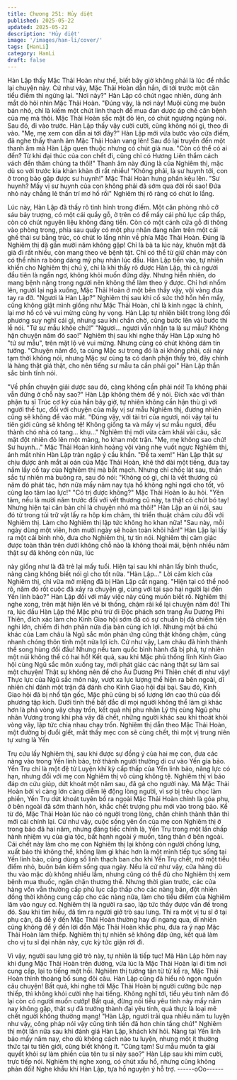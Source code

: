 ```yaml
---
title: Chương 251: Hủy diệt
published: 2025-05-22
updated: 2025-05-22
description: 'Hủy diệt'
image: '/images/han-li/cover/'
tags: [HanLi]
category: HanLi
draft: false
---
```


Hàn Lập thấy Mặc Thải Hoàn như thế, biết bây giờ không phải là
lúc để nhắc lại chuyện này. Cứ như vậy, Mặc Thải Hoàn dẫn hắn,
đi tới trước một căn tiểu điếm thì ngừng lại.
"Nơi này?" Hàn Lập có chút ngạc nhiên, dùng ánh mắt dò hỏi nhìn
Mặc Thải Hoàn.
"Đúng vậy, là nơi này! Muội cùng mẹ buôn bán nhỏ, chỉ là kiếm
một chút linh thạch để mua đan dược áp chế căn bệnh của mẹ
mà thôi. Mặc Thải Hoàn sắc mặt đỏ lên, có chút ngượng ngùng
nói. Sau đó, đi vào trước.
Hàn Lập thấy vậy cười cười, cũng không nói gì, theo đi vào.
"Mẹ, mẹ xem con dẫn ai tới đây?"
Hàn Lập mới vừa bước vào cửa điếm, đã nghe thấy thanh âm
Mặc Thải Hoàn vang lên! Sau đó lại truyền đến một thanh âm mà
Hàn Lập quen thuộc nhưng có chút già nua.
"Còn có thể có ai đến? Từ khi đại thúc của con chết đi, cũng chỉ
có Hương Liên thẩm cách vách đến thăm chúng ta thôi!"
Thanh âm này đúng là của Nghiêm thị, mặc dù so với trước kia
khàn khàn đi rất nhiều!
"Không phải, là sư huynh tới, con ở trong bảo gặp được sư
huynh!" Mặc Thải Hoàn hưng phấn kêu lên.
"Sư huynh? Mấy vị sư huynh của con không phải đã sớm qua đời
rồi sao! Đứa nhỏ này chẳng lẻ thần trí mơ hồ rồi" Nghiêm thị rõ
ràng có chút lo lắng.

Lúc này, Hàn Lập đã thấy rõ tình hình trong điếm.
Một căn phòng nhỏ cỡ sáu bảy trượng, có một cái quầy gỗ, ở trên
có để mấy cái phù lục cấp thấp, còn có chút nguyên liệu không
đáng tiền. Còn có một cánh cửa gỗ đi thông vào phòng trong,
phía sau quầy có một phụ nhân đang nằm trên một cái ghế thái
sư bằng trúc, có chút lo lắng nhìn về phía Mặc Thải Hoàn.
Đúng là Nghiêm thị đã gần mười năm không gặp!
Chỉ là bà ta lúc này, khuôn mặt đã già đi rất nhiều, còn mang theo
vẻ bệnh tật. Chỉ có thể từ giữ chân mày còn có thể nhìn ra bóng
dáng mỹ phụ nhân lúc đầu.
Hàn Lập tiến vào, tự nhiên khiến cho Nghiêm thị chú ý, chỉ là khi
thấy rõ được Hàn Lập, thì cả người đầu tiên là ngẩn ngơ, không
khỏi muốn đứng dậy. Nhưng hiển nhiên, do mang bệnh nặng
trong người nên không thể làm theo ý được. Chỉ hơi nhổm lên,
người lại ngã xuống, Mặc Thải Hoàn ở một bên thấy vậy, vội vàng
đưa tay ra đỡ.
"Ngươi là Hàn Lập?" Nghiêm thị sau khi cố sức thở hổn hển mấy,
cũng không giật mình giống như Mặc Thải Hoàn, chỉ là kinh ngạc
là chính, lại mơ hồ có vẻ vui mừng cùng hy vọng.
Hàn Lập tự nhiên biết trong lòng đối phương suy nghĩ cái gì,
nhưng sau khi chần chờ, cũng bước lên vài bước thi lễ nói.
"Tứ sư mẫu khỏe chứ!"
"Ngươi… ngươi vẫn nhận ta là sư mẫu? Không hận chuyện năm
đó sao!" Nghiêm thị sau khi nghe thấy Hàn Lập xưng hô "tứ sư
mẫu", trên mặt lộ vẻ vui mừng. Nhưng cũng có chút không dám
tin tưởng.
"Chuyện năm đó, ta cùng Mặc sư trong đó là ai không phải, cái
này tạm thời không nói, nhưng Mặc sư cùng ta có danh phận thầy
trò, đây chính là hàng thật giá thật, cho nên tiếng sư mẫu ta cần
phải gọi" Hàn Lập thần sắc bình tĩnh nói.

"Về phần chuyện giải dược sau đó, càng không cần phải nói! Ta
không phải vẫn đứng ở chỗ này sao?" Hàn Lập không thèm để ý
nói. Đích xác với thân phận tu sĩ Trúc cơ kỳ của hắn bây giờ, tự
nhiên không cần hận thù gì với người thế tục, đối với chuyện của
mấy vị sư mẫu Nghiêm thị, đương nhiên cũng sẽ không để vào
mắt.
"Đúng vậy, với tài trí của ngươi, nói vậy tại tu tiên giới cũng sẽ
không tệ! Không giống ta và mấy vị sư mẫu ngươi, đều thành chó
nhà có tang… khụ…" Nghiêm thị mới vừa cảm khái vài câu, sắc
mặt đột nhiên đỏ lên một mảng, ho khan một trận.
"Mẹ, mẹ không sao chứ! Sư huynh…" Mặc Thải Hoàn kinh hoảng
vội vàng nhẹ vuốt ngực Nghiêm thị, ánh mắt nhìn Hàn Lập tràn
ngập ý cầu khẩn.
"Để ta xem!"
Hàn Lập thật sự chịu được ánh mắt ai oán của Mặc Thải Hoàn,
khẽ thở dài một tiếng, đưa tay nắm lấy cổ tay của Nghiêm thị mà
bắt mạch. Nhưng chỉ chốc lát sau, thần sắc tự nhiên mà buông ra,
sau đó nói:
"Không có gì, chỉ là vết thương cũ năm đó phát tác, hơn nữa mấy
năm nay tựa hồ không nghỉ ngơi cho tốt, vô cùng lao tâm lao lực!"
"Có trị được không?" Mặc Thải Hoàn lo âu hỏi.
"Yên tâm, nếu là mười năm trước đối với vết thương cũ này, ta
thật có chút bó tay! Nhưng hiện tại căn bản chỉ là chuyện nhỏ mà
thôi!" Hàn Lập an ủi nói, sau đó từ trong túi trữ vật lấy ra hôp kim
châm, thi triển thuật châm cứu đối với Nghiêm thị. Làm cho
Nghiêm thị lập tức không ho khan nữa!
"Sau này, mỗi ngày dùng một viên, hơn mười ngày sẽ hoàn toàn
khỏi hẳn!" Hàn Lập lại lấy ra một cái bình nhỏ, đưa cho Nghiêm
thị, tự tin nói.
Nghiêm thị cảm giác được toàn thân trên dưới không chỗ nào là
không thoải mái, bệnh nhiều năm thật sự đã không còn nữa, lúc

này giống như là đã trẻ lại mấy tuổi. Hiện tại sau khi nhận lấy bình
thuốc, nàng càng không biết nói gì cho tốt nữa.
"Hàn Lập…" Lời cảm kích của Nghiêm thị, chỉ vừa mở miệng đã bị
Hàn Lập cắt ngang.
"Hiện tại có thể noó rõ, năm đó rốt cuộc đã xảy ra chuyện gì, cùng
với tại sao hai người lại đến Yến linh bảo?" Hàn Lập đối với mấy
việc này cũng muốn biết rõ.
Nghiêm thị nghe xong, trên mặt hiện lên vẻ bi thống, chậm rãi kể
lại chuyện năm đó!
Thì ra, lúc đầu Hàn Lập thế Mặc phủ trừ đi Độc phách sơn trang
Âu Dương Phi Thiên, đích xác làm cho Kinh Giao hội sớm đã có
sự chuẩn bị đã chiếm tiện nghi lớn, chiếm đi hơn phân nửa địa
bàn cùng ích lợi. Nhưng một bá chủ khác của Lam châu là Ngũ
sắc môn phản ứng cũng thật không chậm, cũng nhanh chóng
thôn tính một nửa lợi ích. Cứ như vậy, Lam châu đã hình thành
thế song hùng đối đầu!
Nhưng nếu tam quốc bình hành đã bị phá, tự nhiên một núi không
thể có hai hổ!
Kết quả, sau khi Mặc phủ thống lĩnh Kinh Giao hội cùng Ngũ sắc
môn xuống tay, mới phát giác các nàng thật sự làm sai một
chuyện! Thật sự không nên để cho Âu Dương Phi Thiên chết đi
như vậy! Thực lực của Ngũ sắc môn này, vượt xa lực lượng thể
hiện ra bên ngoài, dĩ nhiên chí đánh một trận đã đánh cho Kinh
Giao hội đại bại.
Sau đó, Kinh Giao hội đã bị nhổ tận gốc, Mặc phủ cũng bị số
lượng lớn cao thủ của đối phương tập kích. Dưới tình thế bất đắc
dĩ mọi người không thể làm gì khác hơn là phá vòng vây chạy
trốn, kết quả nhị phu nhân Lý thị cùng Ngũ phu nhân Vương trong
khi phá vây đã chết, những người khác sau khi thoát khỏi vòng
vây, lập tức chia nhau chạy trốn.
Nghiêm thị dẫn theo Mặc Thải Hoàn, một đường bị đuổi giết, mắt
thấy mẹc con sẽ cùng chết, thì một vị trung niên tự xưng là Yến

Trụ cứu lấy Nghiêm thị, sau khi được sự đồng ý của hai mẹ con,
đưa các nàng vào trong Yến linh bảo, trở thành người thường di
cư vào Yến gia bảo.
Yến Trụ chỉ là một đệ tử Luyện khí kỳ cấp thấp của Yến linh bảo,
năng lực có hạn, nhưng đối với mẹ con Nghiêm thị vô cùng không
tệ.
Nghiêm thị vì báo đáp ơn cứu giúp, dứt khoát một năm sau, đã gả
cho người này. Mà Mặc Thải Hoàn bởi vì càng lớn càng diễm lệ
động lòng người, vì sợ bị trêu chọc làm phiền, Yến Trụ dứt khoát
tuyên bố ra ngoài Mặc Thải Hoàn chính là góa phụ, ở bên ngoài
đã sớm thành hôn, khắc chết trượng phu mới vào trong bảo. Kể từ
đó, Mặc Thải Hoàn lúc nào có người trong lòng, chân chính thành
thân thì mới cải chính lại.
Cứ như vậy, cuộc sống yên ổn của mẹ con Nghiêm thị ở trong
bảo đã hai năm, nhưng đáng tiếc chính là, Yến Trụ trong một lần
chấp hành nhiệm vụ của gia tộc, bất hạnh ngoài ý muốn, táng
thân ở bên ngoài. Cái chết này làm cho mẹ con Nghiêm thị lại
không còn người chống lưng, xuất bảo thì không thể, không làm
gì khác hơn là một mình tiếp tục sống tại Yến linh bảo, cũng dùng
số linh thạch ban cho khi Yến Trụ chết, mở một tiểu điếm nhỏ,
buôn bán kiếm sống qua ngày.
Nếu là cứ như vậy, cửa hàng dù thu vào mặc dù không nhiều lắm,
nhưng cũng có thể đủ cho Nghiêm thị xem bệnh mua thuốc, ngăn
chặn thương thế. Nhưng thời gian trước, các cửa hàng vốn vẫn
thường cấp phù lục cấp thấp cho các nàng bán, đột nhiên đồng
thời không cung cấp cho các nàng nữa, làm cho tiểu điếm của
Nghiêm lâm vào nguy cơ.
Nghiêm thị là người ra sao, lập tức thấy được vấn đề trong đó.
Sau khi tìm hiểu, đã tìm ra người giở trò sau lưng.
Thì ra một vị tu sĩ ở tại phụ cận, đã để ý đến Mặc Thải Hoàn
thường hay đi ngang qua, dĩ nhiên cũng không để ý đến lời đồn
Mặc Thải Hoàn khắc phu, đưa ra ý nạp Mặc Thải Hoàn làm thiếp.
Nghiêm thị tự nhiên sẽ không đáp ứng, kết quả làm cho vị tu sĩ đại
nhân này, cực kỳ tức giận rời đi.

Vì vậy, người sau lưng giở trò này, tự nhiên là tiếp tục!
Mà Hàn Lập hôm nay khi đụng Mặc Thải Hoàn trên đường, vừa
lúc là Mặc Thải Hoàn lại đi tìm nơi cung cấp, lại to tiếng một hồi.
Nghiêm thị tường tận từ từ kể ra, Mặc Thải Hoàn thỉnh thoảng bổ
sung đôi câu. Hàn Lập cũng đã hiểu rõ ngọn nguồn câu chuyện!
Bất quá, khi nghe tới Mặc Thải Hoàn bị người cường bức nạp
thiếp, thì không khỏi cười nhẹ hai tiếng.
Không nghĩ tới, tiểu yêu tinh năm đó lại còn có người muốn cướp!
Bất quá, đừng nói tiểu yêu tinh này mấy năm nay không gặp, thật
sự đã trưởng thành đại yêu tinh, quả thực là loại mê chết người
không thường mạng!
"Hàn Lập, ngươi trải qua nhiều năm tu luyện như vậy, công pháp
nói vậy cũng tinh tiến đã hơn chín tầng chứ!" Nghiêm thị một lần
nữa sau khi đánh giá Hàn Lập, khách khí hỏi. Nàng tại Yến linh
bảo mấy năm nay, cho dù không cách nào tu luyện, nhưng một ít
thường thức tại tu tiên giới, cũng biết không ít.
"Cũng tạm! Sư mẫu muốn ta giải quyết khỏi sự làm phiền của tên
tu sĩ này sao?" Hàn Lập sau khi mỉm cười, trực tiếp nói.
Nghiêm thị nghe xong, có chút xấu hổ, nhưng cũng không phản
đối! Nghe khẩu khí Hàn Lập, tựa hồ nguyện ý hỗ trợ.
------oOo------
